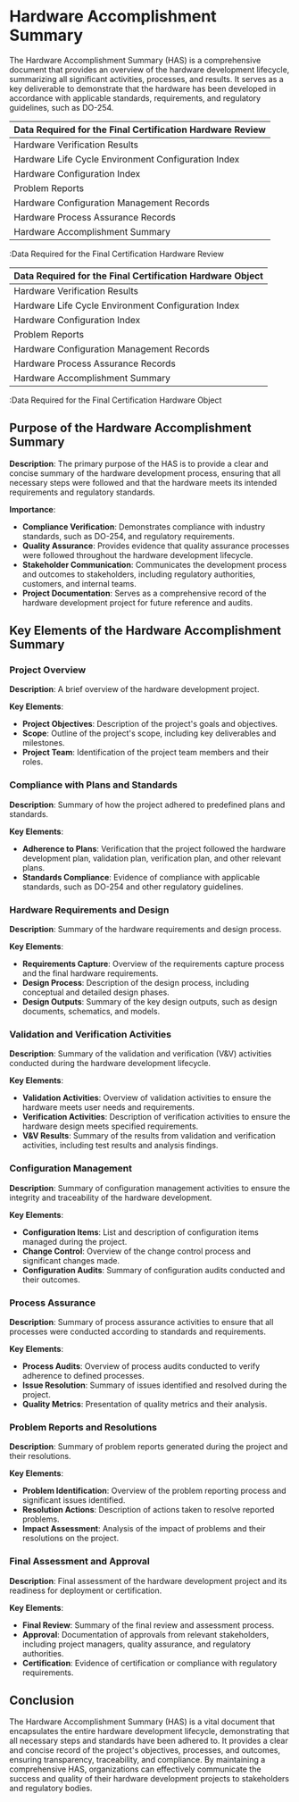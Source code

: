 # Hardware Accomplishment Summary

The Hardware Accomplishment Summary (HAS) is a comprehensive document that provides an overview of the hardware development lifecycle, summarizing all significant activities, processes, and results. It serves as a key deliverable to demonstrate that the hardware has been developed in accordance with applicable standards, requirements, and regulatory guidelines, such as DO-254.

| Data Required for the Final Certification Hardware Review |
|:----------------------------------------------------------|
| Hardware Verification Results                             |
| Hardware Life Cycle Environment Configuration Index       |
| Hardware Configuration Index                              |
| Problem Reports                                           |
| Hardware Configuration Management Records                 |
| Hardware Process Assurance Records                        |
| Hardware Accomplishment Summary                           |
:Data Required for the Final Certification Hardware Review

| Data Required for the Final Certification Hardware Object |
|:----------------------------------------------------------|
| Hardware Verification Results                             |
| Hardware Life Cycle Environment Configuration Index       |
| Hardware Configuration Index                              |
| Problem Reports                                           |
| Hardware Configuration Management Records                 |
| Hardware Process Assurance Records                        |
| Hardware Accomplishment Summary                           |
:Data Required for the Final Certification Hardware Object

## Purpose of the Hardware Accomplishment Summary

**Description**: The primary purpose of the HAS is to provide a clear and concise summary of the hardware development process, ensuring that all necessary steps were followed and that the hardware meets its intended requirements and regulatory standards.

**Importance**:

- **Compliance Verification**: Demonstrates compliance with industry standards, such as DO-254, and regulatory requirements.
- **Quality Assurance**: Provides evidence that quality assurance processes were followed throughout the hardware development lifecycle.
- **Stakeholder Communication**: Communicates the development process and outcomes to stakeholders, including regulatory authorities, customers, and internal teams.
- **Project Documentation**: Serves as a comprehensive record of the hardware development project for future reference and audits.

## Key Elements of the Hardware Accomplishment Summary

### Project Overview

**Description**: A brief overview of the hardware development project.

**Key Elements**:

- **Project Objectives**: Description of the project's goals and objectives.
- **Scope**: Outline of the project's scope, including key deliverables and milestones.
- **Project Team**: Identification of the project team members and their roles.

### Compliance with Plans and Standards

**Description**: Summary of how the project adhered to predefined plans and standards.

**Key Elements**:

- **Adherence to Plans**: Verification that the project followed the hardware development plan, validation plan, verification plan, and other relevant plans.
- **Standards Compliance**: Evidence of compliance with applicable standards, such as DO-254 and other regulatory guidelines.

### Hardware Requirements and Design

**Description**: Summary of the hardware requirements and design process.

**Key Elements**:

- **Requirements Capture**: Overview of the requirements capture process and the final hardware requirements.
- **Design Process**: Description of the design process, including conceptual and detailed design phases.
- **Design Outputs**: Summary of the key design outputs, such as design documents, schematics, and models.

### Validation and Verification Activities

**Description**: Summary of the validation and verification (V&V) activities conducted during the hardware development lifecycle.

**Key Elements**:

- **Validation Activities**: Overview of validation activities to ensure the hardware meets user needs and requirements.
- **Verification Activities**: Description of verification activities to ensure the hardware design meets specified requirements.
- **V&V Results**: Summary of the results from validation and verification activities, including test results and analysis findings.

### Configuration Management

**Description**: Summary of configuration management activities to ensure the integrity and traceability of the hardware development.

**Key Elements**:

- **Configuration Items**: List and description of configuration items managed during the project.
- **Change Control**: Overview of the change control process and significant changes made.
- **Configuration Audits**: Summary of configuration audits conducted and their outcomes.

### Process Assurance

**Description**: Summary of process assurance activities to ensure that all processes were conducted according to standards and requirements.

**Key Elements**:

- **Process Audits**: Overview of process audits conducted to verify adherence to defined processes.
- **Issue Resolution**: Summary of issues identified and resolved during the project.
- **Quality Metrics**: Presentation of quality metrics and their analysis.

### Problem Reports and Resolutions

**Description**: Summary of problem reports generated during the project and their resolutions.

**Key Elements**:

- **Problem Identification**: Overview of the problem reporting process and significant issues identified.
- **Resolution Actions**: Description of actions taken to resolve reported problems.
- **Impact Assessment**: Analysis of the impact of problems and their resolutions on the project.

### Final Assessment and Approval

**Description**: Final assessment of the hardware development project and its readiness for deployment or certification.

**Key Elements**:

- **Final Review**: Summary of the final review and assessment process.
- **Approval**: Documentation of approvals from relevant stakeholders, including project managers, quality assurance, and regulatory authorities.
- **Certification**: Evidence of certification or compliance with regulatory requirements.

## Conclusion

The Hardware Accomplishment Summary (HAS) is a vital document that encapsulates the entire hardware development lifecycle, demonstrating that all necessary steps and standards have been adhered to. It provides a clear and concise record of the project's objectives, processes, and outcomes, ensuring transparency, traceability, and compliance. By maintaining a comprehensive HAS, organizations can effectively communicate the success and quality of their hardware development projects to stakeholders and regulatory bodies.
